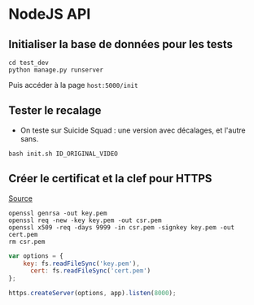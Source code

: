 # NodeJS API

## Initialiser la base de données pour les tests

```Shell 
cd test_dev
python manage.py runserver
```
Puis accéder à la page `host:5000/init`



## Tester le recalage

- On teste sur Suicide Squad : une version avec décalages, et l'autre sans.

```Shell
bash init.sh ID_ORIGINAL_VIDEO
```


## Créer le certificat et la clef pour HTTPS

[Source](https://docs.nodejitsu.com/articles/HTTP/servers/how-to-create-a-HTTPS-server/)

```Shell
openssl genrsa -out key.pem
openssl req -new -key key.pem -out csr.pem
openssl x509 -req -days 9999 -in csr.pem -signkey key.pem -out cert.pem
rm csr.pem
```


```Javascript
var options = {
    key: fs.readFileSync('key.pem'),
      cert: fs.readFileSync('cert.pem')
};

https.createServer(options, app).listen(8000);                                                                                                                                                                                                                                
```
